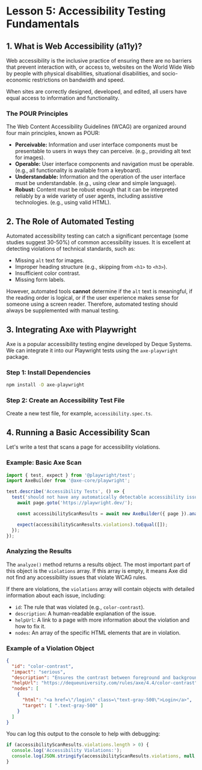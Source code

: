 # Lesson 5: Accessibility Testing Fundamentals

## 1. What is Web Accessibility (a11y)?

Web accessibility is the inclusive practice of ensuring there are no barriers that prevent interaction with, or access to, websites on the World Wide Web by people with physical disabilities, situational disabilities, and socio-economic restrictions on bandwidth and speed.

When sites are correctly designed, developed, and edited, all users have equal access to information and functionality.

### The POUR Principles

The Web Content Accessibility Guidelines (WCAG) are organized around four main principles, known as POUR:

-   **Perceivable:** Information and user interface components must be presentable to users in ways they can perceive. (e.g., providing alt text for images).
-   **Operable:** User interface components and navigation must be operable. (e.g., all functionality is available from a keyboard).
-   **Understandable:** Information and the operation of the user interface must be understandable. (e.g., using clear and simple language).
-   **Robust:** Content must be robust enough that it can be interpreted reliably by a wide variety of user agents, including assistive technologies. (e.g., using valid HTML).

## 2. The Role of Automated Testing

Automated accessibility testing can catch a significant percentage (some studies suggest 30-50%) of common accessibility issues. It is excellent at detecting violations of technical standards, such as:

-   Missing `alt` text for images.
-   Improper heading structure (e.g., skipping from `<h1>` to `<h3>`).
-   Insufficient color contrast.
-   Missing form labels.

However, automated tools **cannot** determine if the `alt` text is meaningful, if the reading order is logical, or if the user experience makes sense for someone using a screen reader. Therefore, automated testing should always be supplemented with manual testing.

## 3. Integrating Axe with Playwright

Axe is a popular accessibility testing engine developed by Deque Systems. We can integrate it into our Playwright tests using the `axe-playwright` package.

### Step 1: Install Dependencies

```bash
npm install -D axe-playwright
```

### Step 2: Create an Accessibility Test File

Create a new test file, for example, `accessibility.spec.ts`.

## 4. Running a Basic Accessibility Scan

Let's write a test that scans a page for accessibility violations.

### Example: Basic Axe Scan

```typescript
import { test, expect } from '@playwright/test';
import AxeBuilder from '@axe-core/playwright';

test.describe('Accessibility Tests', () => {
  test('should not have any automatically detectable accessibility issues', async ({ page }) => {
    await page.goto('https://playwright.dev/');

    const accessibilityScanResults = await new AxeBuilder({ page }).analyze();

    expect(accessibilityScanResults.violations).toEqual([]);
  });
});
```

### Analyzing the Results

The `analyze()` method returns a results object. The most important part of this object is the `violations` array. If this array is empty, it means Axe did not find any accessibility issues that violate WCAG rules.

If there are violations, the `violations` array will contain objects with detailed information about each issue, including:
-   `id`: The rule that was violated (e.g., `color-contrast`).
-   `description`: A human-readable explanation of the issue.
-   `helpUrl`: A link to a page with more information about the violation and how to fix it.
-   `nodes`: An array of the specific HTML elements that are in violation.

### Example of a Violation Object

```json
{
  "id": "color-contrast",
  "impact": "serious",
  "description": "Ensures the contrast between foreground and background colors meets WCAG 2 AA contrast ratio thresholds",
  "helpUrl": "https://dequeuniversity.com/rules/axe/4.4/color-contrast",
  "nodes": [
    {
      "html": "<a href=\"/login\" class=\"text-gray-500\">Login</a>",
      "target": [ ".text-gray-500" ]
    }
  ]
}
```

You can log this output to the console to help with debugging:

```typescript
if (accessibilityScanResults.violations.length > 0) {
  console.log('Accessibility Violations:');
  console.log(JSON.stringify(accessibilityScanResults.violations, null, 2));
}